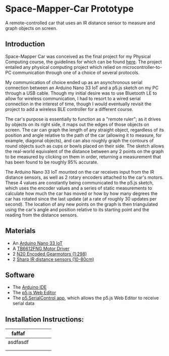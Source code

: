 # Space-Mapper-Car Prototype
A remote-controlled car that uses an IR distance sensor to measure and graph objects on screen.

## Introduction

Space-Mapper Car was conceived as the final project for my Physical Computing course, the guidelines for which can be found [here](https://itp.nyu.edu/physcomp/itp/syllabus/assignments/#Project_3). The project entailed any physical computing project which relied on microcontroller-to-PC communication through one of a choice of several protocols. 

My communication of choice ended up as an asynchronous serial connection between an Arduino Nano 33 IoT and a p5.js sketch on my PC through a USB cable. Though my initial desire was to use Bluetooth LE to allow for wireless communication, I had to resort to a wired serial connection in the interest of time, though I would eventually revisit the project to add a wireless BLE controller for a different course.

The car's purpose is essentially to function as a "remote ruler"; as it drives by objects on its right side, it maps out the edges of those objects on screen. The car can  graph the length of any straight object, regardless of its position and angle relative to the path of the car (allowing it to measure, for example, diagonal objects), and can also roughly graph the contours of round objects such as cups or bowls placed on their side. The sketch allows the real-world equivalent of the distance between any 2 points on the graph to be measured by clicking on them in order, returning a measurement that has been found to be roughly 95% accurate. 

The Arduino Nano 33 IoT mounted on the car receives input from the IR distance sensors, as well as 2 rotary encoders attached to the car's motors. These 4 values are constantly being communicated to the p5.js sketch, which uses the encoder values and a series of static measurements to calculate how much the car has moved or how by how many degrees the car has rotated since the last update (at a rate of roughly 30 updates per second). The location of any new points on the graph is then triangulated using the car's angle and position relative to its starting point and the reading from the distance sensors.

## Materials

- An [Arduino Nano 33 IoT](https://store.arduino.cc/usa/nano-33-iot) 
- A [TB6612FNG Motor Driver](https://www.digikey.com/catalog/en/partgroup/sparkfun-motor-driver-dual-tb6612fng/77350?utm_adgroup=General&utm_source=google&utm_medium=cpc&utm_campaign=Dynamic%20Search_EN_RLSA_Cart&utm_term=&utm_content=General&gclid=CjwKCAjw6fCCBhBNEiwAem5SOxlKTUwhOICaOWppYjjd_7NRXeuuupc6Qg5i4EwhrP_Fxs8bAraEchoCxeYQAvD_BwE)
- 2 [N20 Encoded Gearmotors (1:298)](https://www.adafruit.com/product/4641)
- 2 [Sharp IR distance sensors (10-80cm)](https://www.adafruit.com/product/164)

## Software

- The [Arduino IDE](https://www.arduino.cc/en/software)
- The [p5.js Web Editor](https://editor.p5js.org/)
- The [p5.SerialControl app](https://github.com/p5-serial/p5.serialcontrol/releases), which allows the p5.js Web Editor to receive serial data



## Installation Instructions:

| faffaf   |   |   |   |   |
|----------|---|---|---|---|
| asdfasdf |   |   |   |   |
|          |   |   |   |   |
|          |   |   |   |   |
